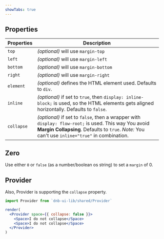 ```yaml
---
showTabs: true
---
```


## Properties

| Properties | Description                                                                                                                                                                                            |
| ---------- | ------------------------------------------------------------------------------------------------------------------------------------------------------------------------------------------------------ |
| `top`      | _(optional)_ will use `margin-top`                                                                                                                                                                     |
| `left`     | _(optional)_ will use `margin-left`                                                                                                                                                                    |
| `bottom`   | _(optional)_ will use `margin-bottom`                                                                                                                                                                  |
| `right`    | _(optional)_ will use `margin-right`                                                                                                                                                                   |
| `element`  | _(optional)_ defines the HTML element used. Defaults to `div`.                                                                                                                                         |
| `inline`   | _(optional)_ if set to `true`, then `display: inline-block;` is used, so the HTML elements gets aligned horizontally. Defaults to `false`.                                                             |
| `collapse` | _(optional)_ if set to `false`, then a wrapper with `display: flow-root;` is used. This way You avoid **Margin Collapsing**. Defaults to `true`. _Note:_ You can't use `inline="true"` in combination. |

## Zero

Use either `0` or `false` (as a number/boolean os string) to set a `margin` of 0.

## Provider

Also, Provider is supporting the `collapse` property.

```jsx
import Provider from `dnb-ui-lib/shared/Provider`

render(
  <Provider space={{ collapse: false }}>
    <Space>I do not collapse</Space>
    <Space>I do not collapse</Space>
  </Provider>
)
```
